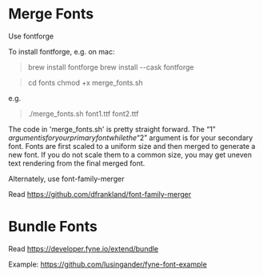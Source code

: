 # Merge Fonts

Use fontforge

To install fontforge, e.g. on mac:
> brew install fontforge
> brew install --cask fontforge

> cd fonts
> chmod +x merge_fonts.sh

e.g.
> ./merge_fonts.sh font1.ttf font2.ttf

The code in 'merge_fonts.sh' is pretty straight forward. The “$1” argument is for your primary font while the “$2” argument is for your secondary font. Fonts are first scaled to a uniform size and then merged to generate a new font. If you do not scale them to a common size, you may get uneven text rendering from the final merged font.

Alternately, use font-family-merger

Read https://github.com/dfrankland/font-family-merger

# Bundle Fonts

Read https://developer.fyne.io/extend/bundle

Example: https://github.com/lusingander/fyne-font-example